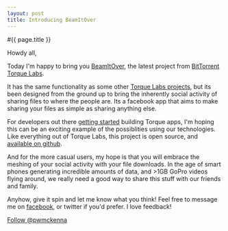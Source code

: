 ```yaml
---
layout: post
title: Introducing BeamItOver
---
```


#{{ page.title }}

Howdy all,

Today I'm happy to bring you [BeamItOver](http://apps.facebook.com/beamitover), the latest project from [BitTorrent Torque Labs](http://torque.bittorrent.com/labs).

It has the same functionality as some other [Torque Labs projects](http://paddleover.com), but its been designed from the ground up to bring the inherently social activity of sharing files to where the people are. Its a facebook app that aims to make sharing your files as simple as sharing anything else.

For developers out there [getting started](http://btappjs.com/index.html) building Torque apps, I'm hoping this can be an exciting example of the possiblities using our technologies. Like everything out of Torque Labs, this project is open source, and [available on github](https://github.com/bittorrenttorque/beamitover).

And for the more casual users, my hope is that you will embrace the meshing of your social activity with your file downloads. In the age of smart phones generating incredible amounts of data, and >1GB GoPro videos flying around, we really need a good way to share this stuff with our friends and family.

Anyhow, give it spin and let me know what you think! Feel free to message me on [facebook](http://www.facebook.com/patriw), or twitter if you'd prefer. I love feedback!


<a href="https://twitter.com/pwmckenna" class="twitter-follow-button" data-show-count="false">Follow @pwmckenna</a>
<script>!function(d,s,id){var js,fjs=d.getElementsByTagName(s)[0];if(!d.getElementById(id)){js=d.createElement(s);js.id=id;js.src="//platform.twitter.com/widgets.js";fjs.parentNode.insertBefore(js,fjs);}}(document,"script","twitter-wjs");</script>